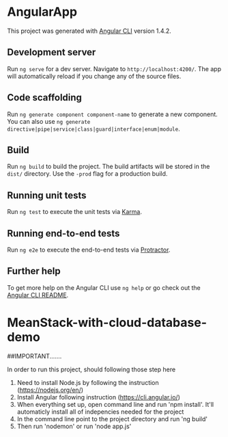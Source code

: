 # AngularApp

This project was generated with [Angular CLI](https://github.com/angular/angular-cli) version 1.4.2.

## Development server

Run `ng serve` for a dev server. Navigate to `http://localhost:4200/`. The app will automatically reload if you change any of the source files.

## Code scaffolding

Run `ng generate component component-name` to generate a new component. You can also use `ng generate directive|pipe|service|class|guard|interface|enum|module`.

## Build

Run `ng build` to build the project. The build artifacts will be stored in the `dist/` directory. Use the `-prod` flag for a production build.

## Running unit tests

Run `ng test` to execute the unit tests via [Karma](https://karma-runner.github.io).

## Running end-to-end tests

Run `ng e2e` to execute the end-to-end tests via [Protractor](http://www.protractortest.org/).

## Further help

To get more help on the Angular CLI use `ng help` or go check out the [Angular CLI README](https://github.com/angular/angular-cli/blob/master/README.md).
# MeanStack-with-cloud-database-demo

##IMPORTANT.......

In order to run this project, should following those step here
1. Need to install Node.js by following the instruction (https://nodejs.org/en/)
2. Install Angular following instruction (https://cli.angular.io/)
3. When everything set up, open command line and run 'npm install'. It'll automaticly install all of indepencies needed for the project
4. In the command line point to the project directory and run 'ng build'
5. Then run 'nodemon' or run 'node app.js'
